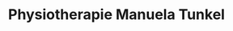 ---
title: "Physiotherapie Manuela Tunkel"
url: /zwoenitz/physiotherapie-manuela-tunkel/
shop: Massage
---